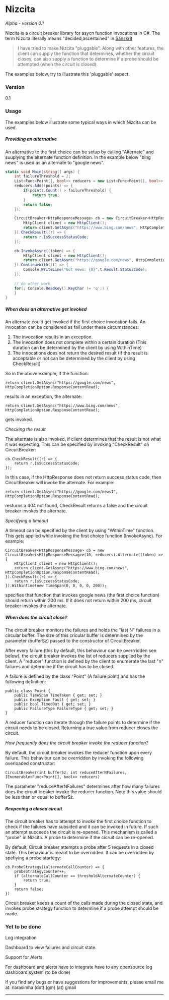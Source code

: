 # Nizcita
*Alpha - version 0.1*

Nizcita is a circuit breaker library for asycn function invocations in C#. The term Nizcita literally means "decided,ascertained" in [Sanskrit][sn]

> I have tried to make Nizcita "pluggable". Along with other features, the client can supply the function that determines, whether the circuit closes, can also supply a function to determine if a probe should be attempted (when the circuit is closed).

The examples below, try to illustrate this 'pluggable' aspect.

### Version
0.1

### Usage

The examples below illustrate some typical ways in which Nizcita can be used.

##### Providing an alternative
An alternative to the first choice can be setup by calling "Alternate" and suuplying the alternate function definition. In the example below "bing news" is used as an alternate to "google news".
```C#
static void Main(string[] args) {
    int failureThreshold = 2;
    List<Func<Point[], bool>> reducers = new List<Func<Point[], bool>>();
    reducers.Add((points) => {
        if(points.Count() > failureThreshold) {
            return true;
        }
        return false;
    });

    CircuitBreaker<HttpResponseMessage> cb = new CircuitBreaker<HttpResponseMessage>(10, reducers).Alternate((token) => {
        HttpClient client = new HttpClient();
        return client.GetAsync("https://www.bing.com/news", HttpCompletionOption.ResponseContentRead);
    }).CheckResult((r) => {
        return r.IsSuccessStatusCode;
    });

    cb.InvokeAsync((token) => {
        HttpClient client = new HttpClient();
        return client.GetAsync("https://google.com/news", HttpCompletionOption.ResponseContentRead);
    }).ContinueWith((t) => {
        Console.WriteLine("Got news: {0}",t.Result.StatusCode);
    });
    
    // do other work
    for(; Console.ReadKey().KeyChar != 'q';) {                
    }
}
```
##### When does an alternative get invoked
An alternate could get invoked if the first choice invocation fails. An invocation can be considered as fail under these circumstances:
1. The invocation results in an exception.
2. The invocation does not complete within a certain duration (This duration can be determined by the client by using WithinTime)
3. The innocations does not return the desired result (If the result is acceptable or not can be determined by the client by using CheckResult)

So in the above example, if the function: 
``` 
return client.GetAsync("https://google.com/news", HttpCompletionOption.ResponseContentRead); 
``` 
results in an exception, the alternate:
```
return client.GetAsync("https://www.bing.com/news", HttpCompletionOption.ResponseContentRead);
```
gets invoked.

*Checking the result*

The alternate is also invoked, if client determines that the result is not what it was expecting. This can be specified by invoking "CheckResult" on CircuitBreaker:
```
cb.CheckResult((r) => {
    return r.IsSuccessStatusCode;
});
```
In this case, if the HttpResponse does not return success status code, then CircuitBreaker will invoke the alternate. For example:
``` 
return client.GetAsync("https://google.com/news1", HttpCompletionOption.ResponseContentRead); 
``` 
resturns a 404 not found, CheckResult returns a false and the circuit breaker invokes the alternate.

*Specifying a timeout*

A timeout can be specified by the client by using "WithinTime" function. This gets applied while invoking the first choice function (InvokeAsync). For example:
```
CircuitBreaker<HttpResponseMessage> cb = new CircuitBreaker<HttpResponseMessage>(10, reducers).Alternate((token) => {
    HttpClient client = new HttpClient();
    return client.GetAsync("https://www.bing.com/news", HttpCompletionOption.ResponseContentRead);
}).CheckResult((r) => {
    return r.IsSuccessStatusCode;
}).WithinTime(new TimeSpan(0, 0, 0, 0, 200));
```
specifies that function that invokes google news (the first choice function) should return within 200 ms. If it does not return within 200 ms, circuit breaker invokes the alternate.

##### When does the circuit close?
The circuit breaker monitors the failures and holds the "last N" failures in a circular buffer. The size of this cricular buffer is determined by the parameter (bufferSz) passed to the constructor of CircuitBreaker.

After every failure (this by default, this behaviour can be overrridden see below), the circuit breaker invokes the list of reducers supplied by the client. A "reducer" function is defined by the client to enumerate the last "n" failures and determine if the circuit has to be closed.

A failure is defined by the class "Point" (A failure point) and has the following definition:
```
public class Point {
    public TimeSpan TimeTaken { get; set; }
    public Exception Fault { get; set; }        
    public bool TimedOut { get; set; }
    public FailureType FailureType { get; set; }
}
```

A reducer function can iterate through the failure points to determine if the circuit needs to be closed. Returning a true value from reducer closes the circuit.

*How frequently does the circuit breaker invoke the reducer function?*

By default, the circuit breaker invokes the reducer function upon every failure. This behaviour can be overridden by invoking the following overloaded constructor:
```
CircuitBreaker(int bufferSz, int reduceAfterNFailures, IEnumerable<Func<Point[], bool>> reducers)
```
The parameter "reduceAfterNFailures" determines after how many failures does the circuit breaker invoke the reducer function. Note this value should be less than or equal to bufferSz.

##### Reopening a closed circuit
The circuit breaker has to attempt to invoke the first choice function to check if the failures have subsided and it can be invoked in future. If such an attempt succeeds the circuit is re-opened. This mechanism is called a "probe" in Nizcita. A probe to determine if the cicruit can be re-opened.

By default, Circuit breaker attempts a probe after 5 requests in a closed state. This behaviour is meant to be overridden. It can be overridden by spefiying a probe startegy:
```
cb.ProbeStrategy((alternateCallCounter) => {
    probeStrategyCounter++;
    if (alternateCallCounter == thresholdAlternateCounter) {
        return true;
    }
    return false;
})
```
Circuit breaker keeps a count of the calls made during the closed state, and invokes probe strategy function to determine if a probe attempt should be made.

### Yet to be done


Log integration

Dashboard to view failures and circuit state.

Support for Alerts

For dashboard and alerts have to integrate have to any opensource log dashboard system (to be done)

If you find any bugs or have suggestions for improvements, please email me at: narasimha (dot) (gm) (at) gmail



----

   [sn]: <http://spokensanskrit.de/index.php?tinput=nizcita&direction=SE&script=&link=yes>

